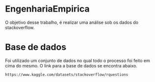 # EngenhariaEmpirica
O objetivo desse trabalho, é realizar uma análise sob os dados do stackoverflow.

# Base de dados

Foi utilizado um conjunto de dados no qual todo o processo foi feito em cima do mesmo. O link para a base de dados se encontra abaixo.

```
https://www.kaggle.com/datasets/stackoverflow/rquestions
```